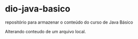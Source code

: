 # dio-java-basico
repositório para armazenar o conteúdo do curso de Java Básico

Alterando conteudo de um arquivo local.
